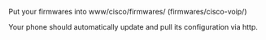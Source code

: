 Put your firmwares into www/cisco/firmwares/ (firmwares/cisco-voip/)

Your phone should automatically update and pull its configuration via http.
